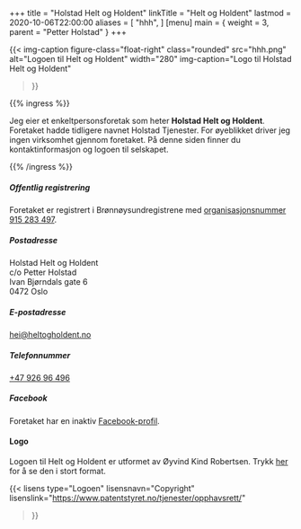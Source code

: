 +++
title = "Holstad Helt og Holdent"
linkTitle = "Helt og Holdent"
lastmod = 2020-10-06T22:00:00
aliases = [
    "hhh",
]
[menu]
main = { weight = 3, parent = "Petter Holstad" }
+++

<!-- markdownlint-disable MD034 MD010 -->

{{< img-caption
	figure-class="float-right"
    class="rounded"
    src="hhh.png"
    alt="Logoen til Helt og Holdent"
    width="280"
    img-caption="Logo til Holstad Helt og Holdent"
  >}}

{{% ingress %}}

Jeg eier et enkeltpersonsforetak som heter **Holstad Helt og Holdent**. Foretaket hadde tidligere
navnet Holstad Tjenester. For øyeblikket driver jeg ingen virksomhet gjennom foretaket. På denne
siden finner du kontaktinformasjon og logoen til selskapet.

{{% /ingress %}}

##### Offentlig registrering

Foretaket er registrert i Brønnøysundregistrene med [organisasjonsnummer
 915&nbsp;283&nbsp;497][brreg].

##### Postadresse

Holstad Helt og Holdent  
c/o Petter Holstad  
Ivan Bjørndals gate 6  
0472 Oslo

##### E-postadresse

[hei@heltogholdent.no](mailto:hei@heltogholdent.no)

##### Telefonnummer

[+47&nbsp;926&nbsp;96&nbsp;496](tel:+4792696496)

##### Facebook

Foretaket har en inaktiv [Facebook-profil][facebook].

#### Logo

Logoen til Helt og Holdent er utformet av Øyvind Kind Robertsen. Trykk
[her](hhh-stor.png) for å se den i stort format.

{{< lisens
  type="Logoen"
  lisensnavn="Copyright"
  lisenslink="https://www.patentstyret.no/tjenester/opphavsrett/"
  >}}

[brreg]: https://w2.brreg.no/enhet/sok/detalj.jsp?orgnr=915283497
[facebook]: https://www.facebook.com/holstadheltogholdent/
